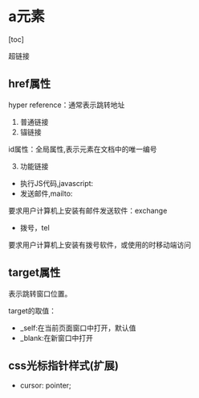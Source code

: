 # a元素

[toc]

超链接

## href属性

hyper reference：通常表示跳转地址

1. 普通链接
2. 锚链接

id属性：全局属性,表示元素在文档中的唯一编号

3. 功能链接

- 执行JS代码,javascript:
- 发送邮件,mailto:

要求用户计算机上安装有邮件发送软件：exchange

- 拨号，tel

要求用户计算机上安装有拨号软件，或使用的时移动端访问

## target属性

表示跳转窗口位置。

target的取值：

- _self:在当前页面窗口中打开，默认值
- _blank:在新窗口中打开

## css光标指针样式(扩展)
- cursor: pointer;
